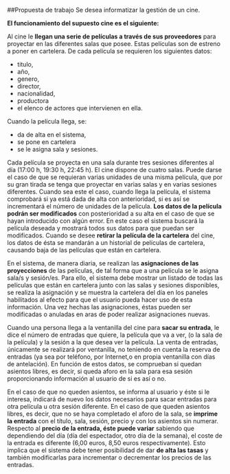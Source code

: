 ##Propuesta de trabajo
Se desea informatizar la gestión de un cine.
 
**El funcionamiento del supuesto cine es el siguiente:**

Al cine le **llegan una serie de películas a través de sus proveedores** para proyectar en las diferentes salas que posee. Estas películas son de estreno a poner en cartelera. De cada 
película se requieren los siguientes datos:

- titulo,
- año,
- genero,
- director,
- nacionalidad,
- productora 
- el elenco de actores que intervienen en ella.

 Cuando la película llega, se:

- da de alta en el sistema, 
- se pone en cartelera 
- se le asigna sala y sesiones. 

Cada película se proyecta en una sala durante tres sesiones diferentes al día (17:00 h, 19:30 h, 22:45 h). El cine dispone de cuatro salas. Puede darse el caso de que se requieran varias unidades de una misma película, que por su gran tirada se tenga que proyectar en varias salas y en varias sesiones diferentes. Cuando sea este el caso, cuando llega la película, el sistema comprobará si ya está dada de alta con anterioridad, si es así se incrementará el número de unidades de la película. **Los datos de la película podrán ser modificados** con posterioridad a su alta en el caso de que se hayan introducido con algún error. En este caso el sistema buscará la película deseada y mostrará todos sus datos para que puedan ser modificados. Cuando se desee **retirar la película de la cartelera** del cine, los datos de ésta se mandarán a un historial de películas de cartelera, causando baja de las películas que están en cartelera.

En el sistema, de manera diaria, se realizan las **asignaciones de las proyecciones** de las películas, de tal forma que a una película se le asigna sala/s y sesión/es. Para ello, el sistema debe mostrar un listado de todas las películas que están en cartelera junto con las salas y sesiones disponibles, se realiza la asignación y se muestra la cartelera del día en los paneles habilitados al efecto para que el usuario pueda hacer uso de esta información. Una vez hechas las asignaciones, éstas pueden ser modificadas o anuladas en aras de poder realizar asignaciones nuevas.

Cuando una persona llega a la ventanilla del cine para **sacar su entrada**, le dice el número de entradas que quiere, la película que va a ver, (o la sala de la película) y la sesión a la que desea ver la película. La venta de entradas, únicamente se realizará por ventanilla, no teniendo en cuenta la reserva de entradas (ya sea por teléfono, por Internet,o en propia ventanilla con días de antelación). En función de estos datos, se comprueban si quedan asientos libres, es decir, si queda aforo en la sala para esa sesión proporcionando información al usuario de si es así o no.

En el caso de que no queden asientos, se informa al usuario y éste si le interesa, indicará de nuevo los datos necesarios para sacar entradas para otra película u otra sesión diferente. En el caso de que queden asientos libres, es decir, que no se haya completado el aforo de la sala, se **imprime la entrada** con el título, sala, sesión, precio y con los asientos sin numerar. Respecto al **precio de la entrada, éste puede variar** sabiendo que dependiendo del día (día del espectador, otro día de la semana), el coste de la entrada es diferente (6,00 euros, 8,50 euros respectivamente). Esto implica que el sistema debe tener posibilidad de dar **de alta las tasas** y también modificarlas para incrementar o decrementar los precios de las entradas.